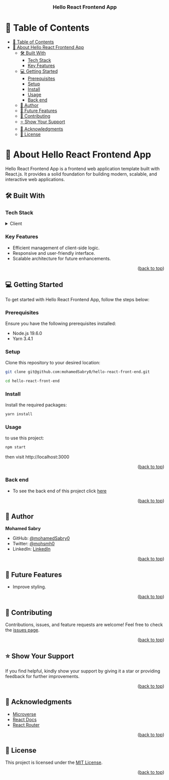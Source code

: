 <div align="center">

  <h3><b>Hello React Frontend App</b></h3>

</div>

# 📗 Table of Contents

- [📗 Table of Contents](#-table-of-contents)
- [📖 About Hello React Frontend App ](#-about-hello-react-frontend-app-)
  - [🛠 Built With ](#-built-with-)
    - [Tech Stack ](#tech-stack-)
    - [Key Features ](#key-features-)
  - [💻 Getting Started ](#-getting-started-)
    - [Prerequisites](#prerequisites)
    - [Setup](#setup)
    - [Install](#install)
    - [Usage](#usage)
    - [Back end ](#back-end-)
  - [👤 Author ](#-author-)
  - [🔭 Future Features ](#-future-features-)
  - [🤝 Contributing ](#-contributing-)
  - [⭐️ Show Your Support ](#️-show-your-support-)
  - [🙏 Acknowledgments ](#-acknowledgments-)
  - [📝 License ](#-license-)

# 📖 About Hello React Frontend App <a name="about-hello-react-frontend-app"></a>

Hello React Frontend App is a frontend web application template built with React.js. It provides a solid foundation for building modern, scalable, and interactive web applications.

## 🛠 Built With <a name="built-with"></a>

### Tech Stack <a name="tech-stack"></a>

<details>
  <summary>Client</summary>
  <ul>
    <li><a href="https://reactjs.org/">React.js</a></li>
    <li><a href="https://sass-lang.com/">Sass</a></li>
  </ul>
</details>

### Key Features <a name="key-features"></a>

- Efficient management of client-side logic.
- Responsive and user-friendly interface.
- Scalable architecture for future enhancements.

<p align="right">(<a href="#readme-top">back to top</a>)</p>

## 💻 Getting Started <a name="getting-started"></a>

To get started with Hello React Frontend App, follow the steps below:

### Prerequisites

Ensure you have the following prerequisites installed:

- Node.js 19.6.0
- Yarn 3.4.1

### Setup

Clone this repository to your desired location:

```bash
git clone git@github.com:mohamedSabry0/hello-react-front-end.git
```

```bash
cd hello-react-front-end
```

### Install

Install the required packages:

```bash
yarn install
```

### Usage

to use this project:

```bash
npm start
```

then visit http://localhost:3000

<p align="right">(<a href="#readme-top">back to top</a>)</p>

### Back end <a name="back-end"></a>

- To see the back end of this project click [here](https://github.com/mohamedSabry0/hello_rails_back_end)

<p align="right">(<a href="#readme-top">back to top</a>)</p>

## 👤 Author <a name="author"></a>

**Mohamed Sabry**

- GitHub: [@mohamedSabry0](https://github.com/mohamedSabry0)
- Twitter: [@mohsmh0](https://twitter.com/mohsmh0)
- LinkedIn: [LinkedIn](https://www.linkedin.com/in/mohamed-sabry0/)

<p align="right">(<a href="#readme-top">back to top</a>)</p>

## 🔭 Future Features <a name="future-features"></a>

- Improve styling.

<p align="right">(<a href="#readme-top">back to top</a>)</p>

## 🤝 Contributing <a name="contributing"></a>

Contributions, issues, and feature requests are welcome! Feel free to check the [issues page](https://github.com/mohamedSabry0/hello-react-front-end/issues).

<p align="right">(<a href="#readme-top">back to top</a>)</p>

## ⭐️ Show Your Support <a name="support"></a>

If you find helpful, kindly show your support by giving it a star or providing feedback for further improvements.

<p align="right">(<a href="#readme-top">back to top</a>)</p>

## 🙏 Acknowledgments <a name="acknowledgments"></a>

- [Microverse](https://www.microverse.org/)
- [React Docs](https://reactjs.org/docs/getting-started.html)
- [React Router](https://reactrouter.com/web/guides/quick-start)

<p align="right">(<a href="#readme-top">back to top</a>)</p>

## 📝 License <a name="license"></a>

This project is licensed under the [MIT License](./LICENSE).

<p align="right">(<a href="#readme-top">back to top</a>)</p>
